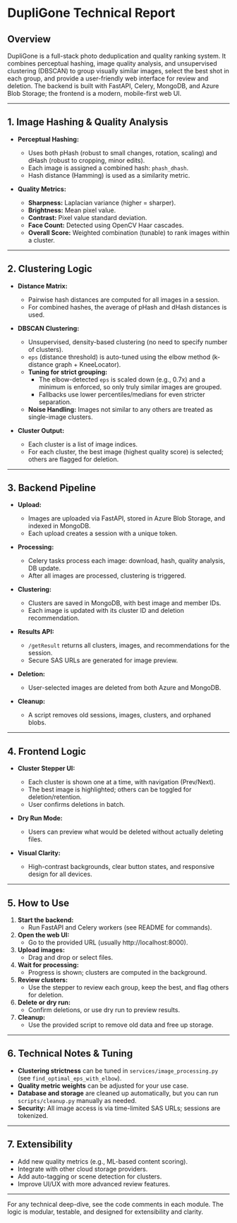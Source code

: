 # DupliGone Technical Report

## Overview
DupliGone is a full-stack photo deduplication and quality ranking system. It combines perceptual hashing, image quality analysis, and unsupervised clustering (DBSCAN) to group visually similar images, select the best shot in each group, and provide a user-friendly web interface for review and deletion. The backend is built with FastAPI, Celery, MongoDB, and Azure Blob Storage; the frontend is a modern, mobile-first web UI.

---

## 1. Image Hashing & Quality Analysis

- **Perceptual Hashing:**
  - Uses both pHash (robust to small changes, rotation, scaling) and dHash (robust to cropping, minor edits).
  - Each image is assigned a combined hash: `phash_dhash`.
  - Hash distance (Hamming) is used as a similarity metric.

- **Quality Metrics:**
  - **Sharpness:** Laplacian variance (higher = sharper).
  - **Brightness:** Mean pixel value.
  - **Contrast:** Pixel value standard deviation.
  - **Face Count:** Detected using OpenCV Haar cascades.
  - **Overall Score:** Weighted combination (tunable) to rank images within a cluster.

---

## 2. Clustering Logic

- **Distance Matrix:**
  - Pairwise hash distances are computed for all images in a session.
  - For combined hashes, the average of pHash and dHash distances is used.

- **DBSCAN Clustering:**
  - Unsupervised, density-based clustering (no need to specify number of clusters).
  - `eps` (distance threshold) is auto-tuned using the elbow method (k-distance graph + KneeLocator).
  - **Tuning for strict grouping:**
    - The elbow-detected `eps` is scaled down (e.g., 0.7x) and a minimum is enforced, so only truly similar images are grouped.
    - Fallbacks use lower percentiles/medians for even stricter separation.
  - **Noise Handling:** Images not similar to any others are treated as single-image clusters.

- **Cluster Output:**
  - Each cluster is a list of image indices.
  - For each cluster, the best image (highest quality score) is selected; others are flagged for deletion.

---

## 3. Backend Pipeline

- **Upload:**
  - Images are uploaded via FastAPI, stored in Azure Blob Storage, and indexed in MongoDB.
  - Each upload creates a session with a unique token.

- **Processing:**
  - Celery tasks process each image: download, hash, quality analysis, DB update.
  - After all images are processed, clustering is triggered.

- **Clustering:**
  - Clusters are saved in MongoDB, with best image and member IDs.
  - Each image is updated with its cluster ID and deletion recommendation.

- **Results API:**
  - `/getResult` returns all clusters, images, and recommendations for the session.
  - Secure SAS URLs are generated for image preview.

- **Deletion:**
  - User-selected images are deleted from both Azure and MongoDB.

- **Cleanup:**
  - A script removes old sessions, images, clusters, and orphaned blobs.

---

## 4. Frontend Logic

- **Cluster Stepper UI:**
  - Each cluster is shown one at a time, with navigation (Prev/Next).
  - The best image is highlighted; others can be toggled for deletion/retention.
  - User confirms deletions in batch.

- **Dry Run Mode:**
  - Users can preview what would be deleted without actually deleting files.

- **Visual Clarity:**
  - High-contrast backgrounds, clear button states, and responsive design for all devices.

---

## 5. How to Use

1. **Start the backend:**
   - Run FastAPI and Celery workers (see README for commands).
2. **Open the web UI:**
   - Go to the provided URL (usually http://localhost:8000).
3. **Upload images:**
   - Drag and drop or select files.
4. **Wait for processing:**
   - Progress is shown; clusters are computed in the background.
5. **Review clusters:**
   - Use the stepper to review each group, keep the best, and flag others for deletion.
6. **Delete or dry run:**
   - Confirm deletions, or use dry run to preview results.
7. **Cleanup:**
   - Use the provided script to remove old data and free up storage.

---

## 6. Technical Notes & Tuning

- **Clustering strictness** can be tuned in `services/image_processing.py` (see `find_optimal_eps_with_elbow`).
- **Quality metric weights** can be adjusted for your use case.
- **Database and storage** are cleaned up automatically, but you can run `scripts/cleanup.py` manually as needed.
- **Security:** All image access is via time-limited SAS URLs; sessions are tokenized.

---

## 7. Extensibility

- Add new quality metrics (e.g., ML-based content scoring).
- Integrate with other cloud storage providers.
- Add auto-tagging or scene detection for clusters.
- Improve UI/UX with more advanced review features.

---

For any technical deep-dive, see the code comments in each module. The logic is modular, testable, and designed for extensibility and clarity.
